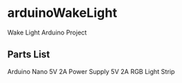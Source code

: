# arduinoWakeLight
Wake Light Arduino Project 

## Parts List
Arduino Nano
5V 2A Power Supply
5V 2A RGB Light Strip
